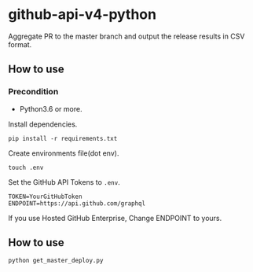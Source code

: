 # github-api-v4-python

Aggregate PR to the master branch and output the release results in CSV format.

## How to use

### Precondition

- Python3.6 or more.

Install dependencies.

```
pip install -r requirements.txt
```


Create environments file(dot env). 

```
touch .env
```

Set the GitHub API Tokens to `.env`.

```
TOKEN=YourGitHubToken
ENDPOINT=https://api.github.com/graphql
```

If you use Hosted GitHub Enterprise, Change ENDPOINT to yours.

## How to use

```
python get_master_deploy.py 
```





